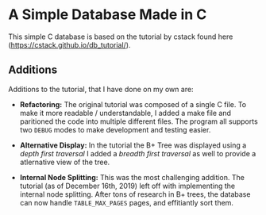 # A Simple Database Made in C

This simple C database is based on the tutorial by cstack found here (https://cstack.github.io/db_tutorial/).

## Additions

Additions to the tutorial, that I have done on my own are:

* **Refactoring:** The original tutorial was composed of a single C file. To make it more readable / understandable, I added a make file and paritioned the code into multiple different files. The program all supports two `DEBUG` modes to make development and testing easier.

* **Alternative Display:** In the tutorial the B+ Tree was displayed using a _depth first traversal_ I added a _breadth first traversal_ as well to provide a atlernative view of the tree.

* **Internal Node Splitting:** This was the most challenging addition. The tutorial (as of December 16th, 2019) left off with implementing the internal node splitting. After tons of research in B+ trees, the database can now handle `TABLE_MAX_PAGES` pages, and effitiantly sort them.

